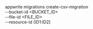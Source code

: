 appwrite migrations create-csv-migration \
    --bucket-id <BUCKET_ID> \
    --file-id <FILE_ID> \
    --resource-id [ID1:ID2]
